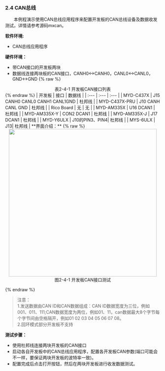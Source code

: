### 2.4 CAN总线

&emsp;&emsp;本例程演示使用CAN总线应用程序来配置开发板的CAN总线设备及数据收发测试，详情请参考源码mxcan。

**软件环境:**

* CAN总线应用程序

**硬件环境：**

* 带CAN接口的开发板两块
* 数据线连接两块板的CAN接口，CANH0&lt;-&gt;CANH0，CANL0&lt;-&gt;CANL0，GND&lt;-&gt;GND
{% raw %}
<div align="center" > 表2-4-1 开发板CAN接口列表 </div>
{% endraw %}  
| 开发板 | 接口 | 数据线 |
| :--- | :--- | :--- |
| MYD-C437X | J15 CANH0 CANL0 CANH1 CANL1GND | 杜邦线 |
| MYD-C437X-PRU | J10 CANH CANL GND | 杜邦线 |
| Rico Board | 无 | 无 |
| MYD-AM335X | U16 DCAN1 | 杜邦线 |
| MYD-AM335X-Y | CON2 DCAN1 | 杜邦线 |
| MYD-AM335X-J | J17 DCAN1 | 杜邦线 |
| MYD-Y6ULX | J10的PIN3、PIN4| 杜邦线 |
| MYS-6ULX  | J13| 杜邦线 |
**界面介绍：**
{% raw %}
<div  align="center" >
<img src="/imagech/2-4-can.jpg",alt="cover", width=480 >
</div>
<div align="center" > 图2-4-1 开发板CAN接口测试 </div>
<p></p>
{% endraw %}  

> 注意：   
> 1.发送数据由CAN ID和CAN数据组成：CAN ID数据宽度为三位，例如001、011、111;CAN数据宽度为两位，例如01、11，can数据最大8个字节每个字节间由空格隔开，例如01 02 03 04 05 06 07 08。   
> 2.回环模式部分开发板不支持

**测试步骤：**

* 使用杜邦线连接两块开发板的CAN接口
* 启动各自开发板中的CAN总线应用程序，配置各开发板CAN参数(端口可能会不一样，要保证两块开发板的波特率一致)。
* 配置完成后点击打开按钮，然后在两块开发板进行收发数据测试。    




